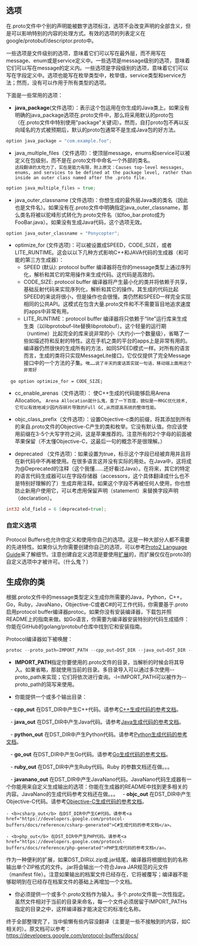 ## 选项  

在.proto文件中个别的声明能被数字选项标注，选项不会改变声明的全部含义，但是可以影响特别的内容的处理方式。有效的选项的列表定义在google/protobuf/descriptor.proto中。  

一些选项是文件级别的选项，意味着它们可以写在最外层，而不用写在message、enum或是service定义中。一些选项是message级别的选项，意味着它们可以写在message的定义内。一些选项是字段级别的选项，意味着它们可以写在字段定义中。选项也能写在枚举类型中，枚举值，service类型和service方法；然而，没有可以作用于所有类型的选项。  

下面是一些常用的选项：  

* <b>java_package</b>(文件选项）：表示这个包运用在你生成的Java类上。如果没有明确的java_package选项在.proto文件中，那么将采用默认的proto包（在.proto文件中特别使用"package"关键词）。然而，自打proto包不再以反向域名的方式被预期后，默认的proto包通常不是生成Java包的好方法。  

```go
option java_package = "com.example.foo";
```
* java_multiple_files（文件选项）：使顶层message，enums和service可以被定义在包级别，而不是在.proto文件中命名一个外部的类名。  
`这段翻译的太吃力了，实在是能力有限，附上原文：Causes top-level messages, enums, and services to be defined at the package level, rather than inside an outer class named after the .proto file.`  

```go
option java_multiple_files = true;
```

* java_outer_classname (文件选项)：你想生成的最外层Java类的类名（因此也是文件名）。如果没有在.proto文件中明确指定java_outer_classname，那么类名将被以驼峰形式转化为.proto文件名（如foo_bar.proto成为FooBar.java）。如果没有生成Java代码，这个选项无效。  

```go
option java_outer_classname = "Ponycopter";
```

* optimize_for (文件选项)：可以被设置成SPEED，CODE_SIZE，或者LITE_RUNTIME。这会以以下几种方式影响C++和JAVA代码的生成器（和可能的第三方生成器）：  
    - SPEED (默认): protocol buffer 编译器将在你的message类型上通过序列化，解析和其它的常用操作来生成代码。这代码是高效的。  
    - CODE_SIZE: protocol buffer 编译器将产生最小化的类并将依赖于共享，基础反射代码来实现序列化，解析和其它的操作。其生成的代码比起SPEED的来说将很小，但是操作也会很慢。类仍然和SPEED一样完全实现相同的公共API。这模式在包含大量.proto文件和不不需要盲目地追求速度的apps中非常有用。  
    - LITE_RUNTIME：protocol buffer 编译器将只依赖于“lite”运行库来生成生类（以libprotobuf-lite替换libprotobuf）。这个轻量的运行期（runtime）比起完全的库来说非常的小（大约小一个数量级），省略了一些如描述符和反射的特性。这在手机之类的平台的apps上是非常有用的。编译器仍然很快的生成所有的方法，如同SPEED模式一样。对所有的语言而言，生成的类将只实现MessageLite接口，它仅仅提供了完全Message接口中的一个方法的子集。`唉……说了半天的废话其实就一句话，移动端上面用这个非常好`
    
    ```go
    option optimize_for = CODE_SIZE;
    ```
* cc_enable_arenas（文件选项）： 使C++生成的代码能够启用Arena Allocation。
`Arena Allocation就什么鬼，查了一下百度，貌似是一种GC优化技术,它可以有效地减少因内存碎片导致的Full GC,从而提高系统的整体性能。`

* objc_class_prefix（文件选项）：设置Objective-c类的前缀，将其添加到所有的来自.proto文件的Objective-C产生的类和枚举。它没有默认值。你应该使用前缀在3-5个大写字符之间，这是苹果推荐的。注意所有的2个字母的前面被苹果保留（不太懂Objective-C，这最后一句的概念不是很理解。）

* deprecated （文件选项）：如果设置为true，标示这个字段已经被弃用并且将在新代码中不再被使用。在很多语言这并没有实际的用处。在Java中，这将成为@Deprecated的注释（这个我懂……还好看过Java）。在将来，其它的特定的语言代码生成器可以在字段存储器（accessors，这个具体翻译成什么也不是特别好理解的了）生成弃用注释。如果这个字段不再被任何人使用，你也想防止新用户使用它，可以考虑用保留声明（statement）来替换字段声明（declaration）。 

```go
int32 old_field = 6 [deprecated=true];
```

### 自定义选项  

Protocol Buffers也允许你定义和使用你自己的选项。这是一种大部分人都不需要的先进特性。如果你认为你需要创建你自己的选项，可以参考<a href="https://developers.google.com/protocol-buffers/docs/proto#customoptions">Proto2 Language Guide</a>来了解细节。注意创建自定义选项是要使用<a href="https://developers.google.com/protocol-buffers/docs/proto#extensions">扩展</a>的，而扩展仅仅在proto3的自定义选项中才被许可。（什么鬼？）  

## 生成你的类  

根据.proto文件中的message类型定义生成你所需要的Java，Python，C++，Go，Ruby，JavaNano，Objective-C或者C#的可工作代码，你需要基于.proto启用protocol buffer编译器protoc。如果你没有安装编译器，下载包并照README上的指南来做。如Go语言，你需要为编译器安装特别的代码生成插件：你能在GitHub的golang/protobuf仓库中找到它和安装指南。

Protocol编译器如下被唤醒：
```go
protoc --proto_path=IMPORT_PATH --cpp_out=DST_DIR --java_out=DST_DIR --python_out=DST_DIR --go_out=DST_DIR --ruby_out=DST_DIR --javanano_out=DST_DIR --objc_out=DST_DIR --csharp_out=DST_DIR path/to/file.proto
```
* <b>IMPORT_PATH</b>指定你要使用的.proto文件的目录，当解析的时候会将其导入。如果省略，那就使用当前的目录。多目录导入可以通过多次使用--proto_path来实现；它们将依次进行查询。-I=IMPORT_PATH可以被作为--proto_path的简写来使用。

* 你能提供一个或多个输出目录：  

    - <b>cpp_out</b> 在DST_DIR中产生C++代码。请参考<a href="https://developers.google.com/protocol-buffers/docs/reference/cpp-generated">C++生成代码的参考文档</a>。  
    
    - <b>java_out</b> 在DST_DIR中产生Java代码。请参考<a href="https://developers.google.com/protocol-buffers/docs/reference/java-generated">Java生成代码的参考文档</a>。  
    
    - <b>python_out</b> 在DST_DIR中产生Python代码。请参考<a href="https://developers.google.com/protocol-buffers/docs/reference/python-generated">Python生成代码的参考文档</a>。  
    
    - <b>go_out</b> 在DST_DIR中产生Go代码。请参考<a href="https://developers.google.com/protocol-buffers/docs/reference/go-generated">Go生成代码的参考文档</a>。  
    
    - <b>ruby_out</b> 在DST_DIR中产生Ruby代码。Ruby 的参数文档还在做。。。
    
    - <b>javanano_out</b> 在DST_DIR中产生JavaNano代码。JavaNano代码生成器有一个你能用来自定义生成输出的选项：你能在生成器的README中找到更多相关的内容。JavaNano的生成代码参考文档还在做。。。  
    - <b>objc_out</b> 在DST_DIR中产生Objective-C代码。请参考<a href="https://developers.google.com/protocol-buffers/docs/reference/objective-c-generated">Objective-C生成代码的参考文档</a>。  

    - <b>csharp_out</b> 在DST_DIR中产生C#代码。请参考<a href="https://developers.google.com/protocol-buffers/docs/reference/csharp-generated">C#生成代码的参考文档</a>。  

    - <b>php_out</b> 在DST_DIR中产生PHP代码。请参考<a href="https://developers.google.com/protocol-buffers/docs/reference/php-generated">PHP生成代码的参考文档</a>。  

作为一种便利的扩展，如果DST_DIR以.zip或.jar结尾，编译器将根据给到的名称输出单个ZIP格式的文件。.jar将会输出一个符合Java JAR规范的元文件（manifest file）。注意如果输出的档案文件已经存在，它将被覆写；编译器不能够聪明到在已经存在档案文件的基础上再增加一个文档。

* 你必须提供一个或多个.proto文档作为输入。多个.proto文件能一次性指定。虽然文件相对于当前的目录来命名，每一个文件必须居留于IMPORT_PATHs指定的目录之中，这样编译器才能决定它的标准化名称。


终于全部整理完了，当中偷懒有些内容没翻译（主要是一些不接触到的内容，如C相关的）。原文档可以参考：  
https://developers.google.com/protocol-buffers/docs/
